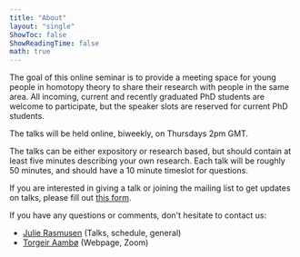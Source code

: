 ```yaml
---
title: "About"
layout: "single"
ShowToc: false
ShowReadingTime: false
math: true
---
```


The goal of this online seminar is to provide a meeting space for young people in homotopy theory to share their research with people in the same area. All incoming, current and recently graduated PhD students are welcome to participate, but the speaker slots are reserved for current PhD students. 

The talks will be held online, biweekly, on Thursdays 2pm GMT. 

The talks can be either expository or research based, but should contain at least five minutes describing your own research. Each talk will be roughly 50 minutes, and should have a 10 minute timeslot for questions. 

If you are interested in giving a talk or joining the mailing list to get updates on talks, please fill out [this form](https://docs.google.com/forms/d/e/1FAIpQLSfUHSWNDzNwApwbQTMPK8IoVcUKXucg5M792ivbCYiiEtmmpQ/viewform).

If you have any questions or comments, don't hesitate to contact us: 
 - [Julie Rasmusen](mailto:julie.rasmusen@warwick.ac.uk) (Talks, schedule, general)
 - [Torgeir Aambø](mailto:torgeir.aambo@ntnu.no) (Webpage, Zoom)

